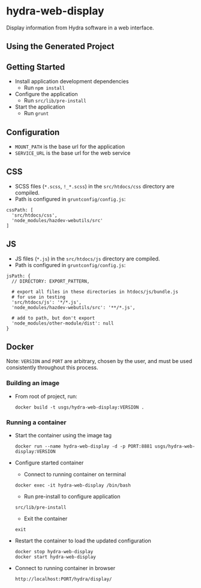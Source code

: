 hydra-web-display
=================

Display information from Hydra software in a web interface.


Using the Generated Project
---------------------------

## Getting Started
- Install application development dependencies
  - Run `npm install`
- Configure the application
  - Run `src/lib/pre-install`
- Start the application
  - Run `grunt`

## Configuration
- `MOUNT_PATH` is the base url for the application
- `SERVICE_URL` is the base url for the web service

## CSS
- SCSS files (`*.scss`, `!_*.scss`) in the `src/htdocs/css` directory are compiled.
- Path is configured in `gruntconfig/config.js`:
```
cssPath: [
  'src/htdocs/css',
  'node_modules/hazdev-webutils/src'
]
```

## JS
- JS files (`*.js`) in the `src/htdocs/js` directory are compiled.
- Path is configured in `gruntconfig/config.js`:
```
jsPath: {
  // DIRECTORY: EXPORT_PATTERN,

  # export all files in these directories in htdocs/js/bundle.js
  # for use in testing
  'src/htdocs/js': '*/*.js',
  'node_modules/hazdev-webutils/src': '**/*.js',

  # add to path, but don't export
  'node_modules/other-module/dist': null
}
```

## Docker

Note: `VERSION` and `PORT` are arbitrary, chosen by the user, and must be
used consistently throughout this process.

### Building an image

- From root of project, run:
    ```
    docker build -t usgs/hydra-web-display:VERSION .
    ```

### Running a container

- Start the container using the image tag
    ```
    docker run --name hydra-web-display -d -p PORT:8881 usgs/hydra-web-display:VERSION
    ```

- Configure started container

    - Connect to running container on terminal
    ```
    docker exec -it hydra-web-display /bin/bash
    ```

    - Run pre-install to configure application
    ```
    src/lib/pre-install
    ```

    - Exit the container
    ```
    exit
    ```

- Restart the container to load the updated configuration
  ```
  docker stop hydra-web-display
  docker start hydra-web-display
  ```

- Connect to running container in browser
  ```
  http://localhost:PORT/hydra/display/
  ```
